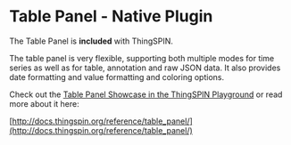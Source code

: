 # Table Panel -  Native Plugin

The Table Panel is **included** with ThingSPIN.

The table panel is very flexible, supporting both multiple modes for time series as well as for table, annotation and raw JSON data. It also provides date formatting and value formatting and coloring options.

Check out the [Table Panel Showcase in the ThingSPIN Playground](http://play.thingspin.org/dashboard/db/table-panel-showcase) or read more about it here:

[http://docs.thingspin.org/reference/table_panel/](http://docs.thingspin.org/reference/table_panel/)
